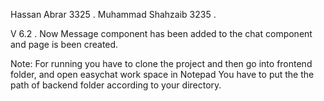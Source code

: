  Hassan Abrar 		3325 .
 Muhammad Shahzaib 	3235 .
 
 V 6.2  .
 Now Message component has been added to the chat component and page is been created.

Note: For running you have to clone the project and then go into frontend folder, and open easychat work space in Notepad
      You have to put the the path of backend folder according to your directory.	
